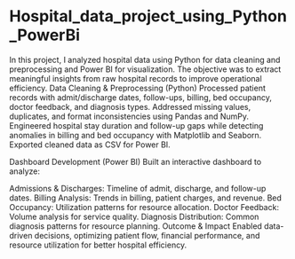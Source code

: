 # Hospital_data_project_using_Python_PowerBi
In this project, I analyzed hospital data using Python for data cleaning and preprocessing and Power BI for visualization. The objective was to extract meaningful insights from raw hospital records to improve operational efficiency.
Data Cleaning & Preprocessing (Python)
Processed patient records with admit/discharge dates, follow-ups, billing, bed occupancy, doctor feedback, and diagnosis types. Addressed missing values, duplicates, and format inconsistencies using Pandas and NumPy. Engineered hospital stay duration and follow-up gaps while detecting anomalies in billing and bed occupancy with Matplotlib and Seaborn. Exported cleaned data as CSV for Power BI.

Dashboard Development (Power BI)
Built an interactive dashboard to analyze:

Admissions & Discharges: Timeline of admit, discharge, and follow-up dates.
Billing Analysis: Trends in billing, patient charges, and revenue.
Bed Occupancy: Utilization patterns for resource allocation.
Doctor Feedback: Volume analysis for service quality.
Diagnosis Distribution: Common diagnosis patterns for resource planning.
Outcome & Impact
Enabled data-driven decisions, optimizing patient flow, financial performance, and resource utilization for better hospital efficiency.

